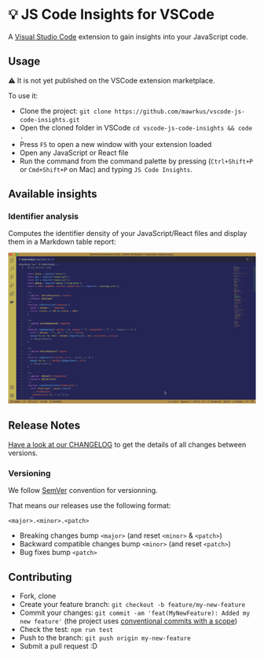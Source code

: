 # 💡 JS Code Insights for VSCode

A [Visual Studio Code](https://code.visualstudio.com/) extension to gain insights into your JavaScript code.

## Usage

⚠️ It is not yet published on the VSCode extension marketplace.

To use it:

- Clone the project: `git clone https://github.com/mawrkus/vscode-js-code-insights.git`
- Open the cloned folder in VSCode `cd vscode-js-code-insights && code .`
- Press `F5` to open a new window with your extension loaded
- Open any JavaScript or React file
- Run the command from the command palette by pressing (`Ctrl+Shift+P` or `Cmd+Shift+P` on Mac) and typing `JS Code Insights`.

## Available insights

### Identifier analysis

Computes the identifier density of your JavaScript/React files and display them in a Markdown table report:

![Demo video](./docs/demo.gif)

## Release Notes

[Have a look at our CHANGELOG](./CHANGELOG.md) to get the details of all changes between versions.

### Versioning

We follow [SemVer](https://semver.org/) convention for versionning.

That means our releases use the following format:

```
<major>.<minor>.<patch>
```

- Breaking changes bump `<major>` (and reset `<minor>` & `<patch>`)
- Backward compatible changes bump `<minor>` (and reset `<patch>`)
- Bug fixes bump `<patch>`

## Contributing

- Fork, clone
- Create your feature branch: `git checkout -b feature/my-new-feature`
- Commit your changes: `git commit -am 'feat(MyNewFeature): Added my new feature'` (the project uses [conventional commits with a scope](https://www.conventionalcommits.org/en/v1.0.0-beta.4/#commit-message-with-scope))
- Check the test: `npm run test`
- Push to the branch: `git push origin my-new-feature`
- Submit a pull request :D
